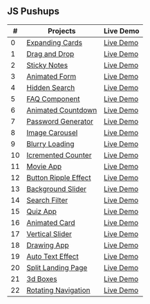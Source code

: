 <h2> JS Pushups </h2>

| #   | Projects                                                                                              | Live Demo                                                                       |
| --- | ----------------------------------------------------------------------------------------------------- | ------------------------------------------------------------------------------- |
| 0   | [Expanding Cards](https://github.com/KristinaChausheva/jsPushUps/tree/main/expanding-cards)           | [Live Demo](https://kristinachausheva.github.io/jsPushUps/expanding-cards)      |
| 1   | [Drag and Drop](https://github.com/KristinaChausheva/jsPushUps/tree/main/dragAndDrop)                 | [Live Demo](https://kristinachausheva.github.io/jsPushUps/dragAndDrop)          |
| 2   | [Sticky Notes](https://github.com/KristinaChausheva/jsPushUps/tree/main/sticky-notes)                 | [Live Demo](https://kristinachausheva.github.io/jsPushUps/sticky-notes)         |
| 3   | [Animated Form](https://github.com/KristinaChausheva/jsPushUps/tree/main/animated-form)               | [Live Demo](https://kristinachausheva.github.io/jsPushUps/animated-form)        |
| 4   | [Hidden Search](https://github.com/KristinaChausheva/jsPushUps/tree/main/hidden-search)               | [Live Demo](https://kristinachausheva.github.io/jsPushUps/hidden-search)        |
| 5   | [FAQ Component](https://github.com/KristinaChausheva/jsPushUps/tree/main/FAQ)                         | [Live Demo](https://kristinachausheva.github.io/jsPushUps/FAQ)                  |
| 6   | [Animated Countdown](https://github.com/KristinaChausheva/jsPushUps/tree/main/animated-countdown)     | [Live Demo](https://kristinachausheva.github.io/jsPushUps/animated-countdown)   |
| 7   | [Password Generator](https://github.com/KristinaChausheva/jsPushUps/tree/main/password-generator)     | [Live Demo](https://kristinachausheva.github.io/jsPushUps/password-generator)   |
| 8   | [Image Carousel](https://github.com/KristinaChausheva/jsPushUps/tree/main/image-carousel)             | [Live Demo](https://kristinachausheva.github.io/jsPushUps/image-carousel)       |
| 9   | [Blurry Loading](https://github.com/KristinaChausheva/jsPushUps/tree/main/blurry-loading)             | [Live Demo](https://kristinachausheva.github.io/jsPushUps/blurry-loading)       |
| 10  | [Icremented Counter](https://github.com/KristinaChausheva/jsPushUps/tree/main/incremented-counter)    | [Live Demo](https://kristinachausheva.github.io/jsPushUps/incremented-counter)  |
| 11  | [Movie App](https://github.com/KristinaChausheva/jsPushUps/tree/main/movie-app)                       | [Live Demo](https://kristinachausheva.github.io/jsPushUps/movie-app)            |
| 12  | [Button Ripple Effect](https://github.com/KristinaChausheva/jsPushUps/tree/main/button-ripple-effect) | [Live Demo](https://kristinachausheva.github.io/jsPushUps/button-ripple-effect) |
| 13  | [Background Slider](https://github.com/KristinaChausheva/jsPushUps/tree/main/background-slider)       | [Live Demo](https://kristinachausheva.github.io/jsPushUps/background-slider)    |
| 14  | [Search Filter](https://github.com/KristinaChausheva/jsPushUps/tree/main/search-filter)               | [Live Demo](https://kristinachausheva.github.io/jsPushUps/search-filter)        |
| 15  | [Quiz App](https://github.com/KristinaChausheva/jsPushUps/tree/main/quiz-app)                         | [Live Demo](https://kristinachausheva.github.io/jsPushUps/quiz-app)             |
| 16  | [Animated Card](https://github.com/KristinaChausheva/jsPushUps/tree/main/card)                        | [Live Demo](https://kristinachausheva.github.io/jsPushUps/card)                 |
| 17  | [Vertical Slider](https://github.com/KristinaChausheva/jsPushUps/tree/main/vertical-slider)           | [Live Demo](https://kristinachausheva.github.io/jsPushUps/vertical-slider)      |
| 18  | [Drawing App](https://github.com/KristinaChausheva/jsPushUps/tree/main/drawing-app)                   | [Live Demo](https://kristinachausheva.github.io/jsPushUps/drawing-app)          |
| 19  | [Auto Text Effect](https://github.com/KristinaChausheva/jsPushUps/tree/main/auto-text-effect)         | [Live Demo](https://kristinachausheva.github.io/jsPushUps/auto-text-effect)     |
| 20  | [Split Landing Page](https://github.com/KristinaChausheva/jsPushUps/tree/main/split-landing-page)     | [Live Demo](https://kristinachausheva.github.io/jsPushUps/split-landing-page)   |
| 21  | [3d Boxes](https://github.com/KristinaChausheva/jsPushUps/tree/main/3d-boxes)                         | [Live Demo](https://kristinachausheva.github.io/jsPushUps/3d-boxes)             |
| 22  | [Rotating Navigation](https://github.com/KristinaChausheva/jsPushUps/tree/main/rotating-nav)          | [Live Demo](https://kristinachausheva.github.io/jsPushUps/rotating-n)           |
